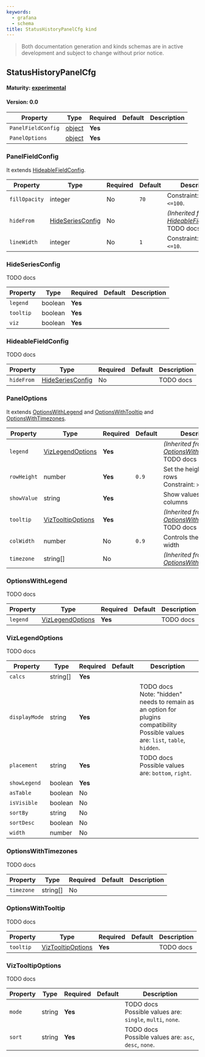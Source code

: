 ```yaml
---
keywords:
  - grafana
  - schema
title: StatusHistoryPanelCfg kind
---
```

> Both documentation generation and kinds schemas are in active development and subject to change without prior notice.

## StatusHistoryPanelCfg

#### Maturity: [experimental](../../../maturity/#experimental)
#### Version: 0.0



| Property           | Type                        | Required | Default | Description |
|--------------------|-----------------------------|----------|---------|-------------|
| `PanelFieldConfig` | [object](#panelfieldconfig) | **Yes**  |         |             |
| `PanelOptions`     | [object](#paneloptions)     | **Yes**  |         |             |

### PanelFieldConfig

It extends [HideableFieldConfig](#hideablefieldconfig).

| Property      | Type                                  | Required | Default | Description                                                                  |
|---------------|---------------------------------------|----------|---------|------------------------------------------------------------------------------|
| `fillOpacity` | integer                               | No       | `70`    | Constraint: `>=0 & <=100`.                                                   |
| `hideFrom`    | [HideSeriesConfig](#hideseriesconfig) | No       |         | *(Inherited from [HideableFieldConfig](#hideablefieldconfig))*<br/>TODO docs |
| `lineWidth`   | integer                               | No       | `1`     | Constraint: `>=0 & <=10`.                                                    |

### HideSeriesConfig

TODO docs

| Property  | Type    | Required | Default | Description |
|-----------|---------|----------|---------|-------------|
| `legend`  | boolean | **Yes**  |         |             |
| `tooltip` | boolean | **Yes**  |         |             |
| `viz`     | boolean | **Yes**  |         |             |

### HideableFieldConfig

TODO docs

| Property   | Type                                  | Required | Default | Description |
|------------|---------------------------------------|----------|---------|-------------|
| `hideFrom` | [HideSeriesConfig](#hideseriesconfig) | No       |         | TODO docs   |

### PanelOptions

It extends [OptionsWithLegend](#optionswithlegend) and [OptionsWithTooltip](#optionswithtooltip) and [OptionsWithTimezones](#optionswithtimezones).

| Property    | Type                                    | Required | Default | Description                                                                |
|-------------|-----------------------------------------|----------|---------|----------------------------------------------------------------------------|
| `legend`    | [VizLegendOptions](#vizlegendoptions)   | **Yes**  |         | *(Inherited from [OptionsWithLegend](#optionswithlegend))*<br/>TODO docs   |
| `rowHeight` | number                                  | **Yes**  | `0.9`   | Set the height of the rows<br/>Constraint: `>=0 & <=1`.                    |
| `showValue` | string                                  | **Yes**  |         | Show values on the columns                                                 |
| `tooltip`   | [VizTooltipOptions](#viztooltipoptions) | **Yes**  |         | *(Inherited from [OptionsWithTooltip](#optionswithtooltip))*<br/>TODO docs |
| `colWidth`  | number                                  | No       | `0.9`   | Controls the column width                                                  |
| `timezone`  | string[]                                | No       |         | *(Inherited from [OptionsWithTimezones](#optionswithtimezones))*           |

### OptionsWithLegend

TODO docs

| Property | Type                                  | Required | Default | Description |
|----------|---------------------------------------|----------|---------|-------------|
| `legend` | [VizLegendOptions](#vizlegendoptions) | **Yes**  |         | TODO docs   |

### VizLegendOptions

TODO docs

| Property      | Type     | Required | Default | Description                                                                                                                             |
|---------------|----------|----------|---------|-----------------------------------------------------------------------------------------------------------------------------------------|
| `calcs`       | string[] | **Yes**  |         |                                                                                                                                         |
| `displayMode` | string   | **Yes**  |         | TODO docs<br/>Note: "hidden" needs to remain as an option for plugins compatibility<br/>Possible values are: `list`, `table`, `hidden`. |
| `placement`   | string   | **Yes**  |         | TODO docs<br/>Possible values are: `bottom`, `right`.                                                                                   |
| `showLegend`  | boolean  | **Yes**  |         |                                                                                                                                         |
| `asTable`     | boolean  | No       |         |                                                                                                                                         |
| `isVisible`   | boolean  | No       |         |                                                                                                                                         |
| `sortBy`      | string   | No       |         |                                                                                                                                         |
| `sortDesc`    | boolean  | No       |         |                                                                                                                                         |
| `width`       | number   | No       |         |                                                                                                                                         |

### OptionsWithTimezones

TODO docs

| Property   | Type     | Required | Default | Description |
|------------|----------|----------|---------|-------------|
| `timezone` | string[] | No       |         |             |

### OptionsWithTooltip

TODO docs

| Property  | Type                                    | Required | Default | Description |
|-----------|-----------------------------------------|----------|---------|-------------|
| `tooltip` | [VizTooltipOptions](#viztooltipoptions) | **Yes**  |         | TODO docs   |

### VizTooltipOptions

TODO docs

| Property | Type   | Required | Default | Description                                                   |
|----------|--------|----------|---------|---------------------------------------------------------------|
| `mode`   | string | **Yes**  |         | TODO docs<br/>Possible values are: `single`, `multi`, `none`. |
| `sort`   | string | **Yes**  |         | TODO docs<br/>Possible values are: `asc`, `desc`, `none`.     |


